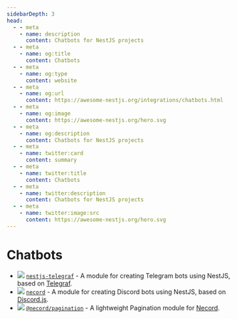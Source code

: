 ```yaml
---
sidebarDepth: 3
head:
  - - meta
    - name: description
      content: Chatbots for NestJS projects
  - - meta
    - name: og:title
      content: Chatbots
  - - meta
    - name: og:type
      content: website
  - - meta
    - name: og:url
      content: https://awesome-nestjs.org/integrations/chatbots.html
  - - meta
    - name: og:image
      content: https://awesome-nestjs.org/hero.svg
  - - meta
    - name: og:description
      content: Chatbots for NestJS projects
  - - meta
    - name: twitter:card
      content: summary
  - - meta
    - name: twitter:title
      content: Chatbots
  - - meta
    - name: twitter:description
      content: Chatbots for NestJS projects
  - - meta
    - name: twitter:image:src
      content: https://awesome-nestjs.org/hero.svg
---
```


# Chatbots

- ![](https://img.shields.io/github/stars/bukhalo/nestjs-telegraf.svg?style=flat-square) [`nestjs-telegraf`](https://github.com/bukhalo/nestjs-telegraf) - A module for creating Telegram bots using NestJS, based on [Telegraf](https://github.com/telegraf/telegraf).
- ![](https://img.shields.io/github/stars/necordjs/necord.svg?style=flat-square) [`necord`](https://github.com/necordjs/necord) - A module for creating Discord bots using NestJS, based on [Discord.js](https://github.com/discordjs/discord.js).
- ![](https://img.shields.io/github/stars/necordjs/pagination.svg?style=flat-square) [`@necord/pagination`](https://github.com/necordjs/pagination) - A lightweight Pagination module for [Necord](https://github.com/necordjs/necord).
